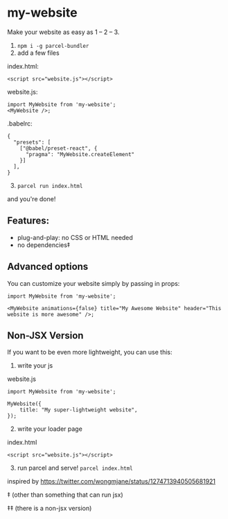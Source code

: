 # my-website

Make your website as easy as 1 – 2 – 3.

1. `npm i -g parcel-bundler`
2. add a few files

index.html:
```
<script src="website.js"></script>
```

website.js:
```
import MyWebsite from 'my-website';
<MyWebsite />;
```

.babelrc:
```
{
  "presets": [
    ["@babel/preset-react", {
      "pragma": "MyWebsite.createElement"
    }]
  ],
}
```

3. `parcel run index.html`

and you're done!

## Features:
* plug-and-play: no CSS or HTML needed
* no dependencies‡

## Advanced options
You can customize your website simply by passing in props:

```
import MyWebsite from 'my-website';

<MyWebsite animations={false} title="My Awesome Website" header="This website is more awesome" />;
```

## Non-JSX Version
If you want to be even more lightweight, you can use this:
1. write your js

website.js
```
import MyWebsite from 'my-website';

MyWebsite({
    title: "My super-lightweight website",
});
```

2. write your loader page

index.html
```
<script src="website.js"></script>
```

3. run parcel and serve!
`parcel index.html`


inspired by https://twitter.com/wongmjane/status/1274713940505681921

‡ (other than something that can run jsx)

‡‡ (there is a non-jsx version)

